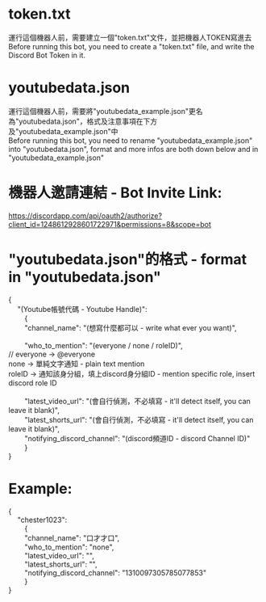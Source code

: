 # token.txt
運行這個機器人前，需要建立一個"token.txt"文件，並把機器人TOKEN寫進去<br>
Before running this bot, you need to create a "token.txt" file, and write the Discord Bot Token in it.

# youtubedata.json
運行這個機器人前，需要將"youtubedata_example.json"更名為"youtubedata.json"，格式及注意事項在下方及"youtubedata_example.json"中<br>
Before running this bot, you need to rename "youtubedata_example.json" into "youtubedata.json", format and more infos are both down below and in "youtubedata_example.json"

# 機器人邀請連結 - Bot Invite Link:<br>
https://discordapp.com/api/oauth2/authorize?client_id=1248612928601722971&permissions=8&scope=bot <br>

# "youtubedata.json"的格式 - format in "youtubedata.json" <br>
{ <br>
&emsp;	"(Youtube帳號代碼 - Youtube Handle)": <br>
&emsp;&emsp;	{ <br>
&emsp;&emsp;	"channel_name": "(想寫什麼都可以 - write what ever you want)", <br>
<br>
&emsp;&emsp;	"who_to_mention": "(everyone / none / roleID)", <br>
// everyone -> @everyone <br>
none -> 單純文字通知 - plain text mention <br>
roleID -> 通知該身分組，填上discord身分組ID - mention specific role, insert discord role ID <br>
<br>
&emsp;&emsp;	"latest_video_url": "(會自行偵測，不必填寫 - it'll detect itself, you can leave it blank)", <br>
&emsp;&emsp;	"latest_shorts_url": "(會自行偵測，不必填寫 - it'll detect itself, you can leave it blank)", <br>
&emsp;&emsp;	"notifying_discord_channel": "(discord頻道ID - discord Channel ID)" <br>
&emsp;&emsp;	} <br>
} <br>

# Example:
{ <br>
&emsp;	"chester1023": <br>
&emsp;&emsp;	{ <br>
&emsp;&emsp;	"channel_name": "口才才口", <br>
&emsp;&emsp;	"who_to_mention": "none", <br>
&emsp;&emsp;	"latest_video_url": "", <br>
&emsp;&emsp;	"latest_shorts_url": "", <br>
&emsp;&emsp;	"notifying_discord_channel": "1310097305785077853" <br>
&emsp;&emsp;	} <br>
} <br>

